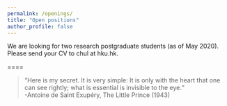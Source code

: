 ```yaml
---
permalink: /openings/
title: "Open positions"
author_profile: false
---
```

We are looking for two research postgraduate students (as of May 2020). Please send your CV to chul at hku.hk.


====
> “Here is my secret. It is very simple: It is only with the heart that one can see rightly; what is essential is invisible to the eye.“  
-Antoine de Saint Exupéry, The Little Prince (1943)
